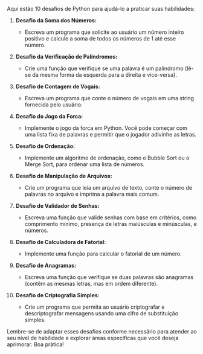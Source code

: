 Aqui estão 10 desafios de Python para ajudá-lo a praticar suas habilidades:

1. **Desafio da Soma dos Números:**
   - Escreva um programa que solicite ao usuário um número inteiro positivo e calcule a soma de todos os números de 1 até esse número.

2. **Desafio da Verificação de Palíndromos:**
   - Crie uma função que verifique se uma palavra é um palíndromo (lê-se da mesma forma da esquerda para a direita e vice-versa).

3. **Desafio de Contagem de Vogais:**
   - Escreva um programa que conte o número de vogais em uma string fornecida pelo usuário.

4. **Desafio do Jogo da Forca:**
   - Implemente o jogo da forca em Python. Você pode começar com uma lista fixa de palavras e permitir que o jogador adivinhe as letras.

5. **Desafio de Ordenação:**
   - Implemente um algoritmo de ordenação, como o Bubble Sort ou o Merge Sort, para ordenar uma lista de números.

6. **Desafio de Manipulação de Arquivos:**
   - Crie um programa que leia um arquivo de texto, conte o número de palavras no arquivo e imprima a palavra mais comum.

7. **Desafio de Validador de Senhas:**
   - Escreva uma função que valide senhas com base em critérios, como comprimento mínimo, presença de letras maiúsculas e minúsculas, e números.

8. **Desafio de Calculadora de Fatorial:**
   - Implemente uma função para calcular o fatorial de um número.

9. **Desafio de Anagramas:**
   - Escreva uma função que verifique se duas palavras são anagramas (contêm as mesmas letras, mas em ordem diferente).

10. **Desafio de Criptografia Simples:**
    - Crie um programa que permita ao usuário criptografar e descriptografar mensagens usando uma cifra de substituição simples.

Lembre-se de adaptar esses desafios conforme necessário para atender ao seu nível de habilidade e explorar áreas específicas que você deseja aprimorar. Boa prática!